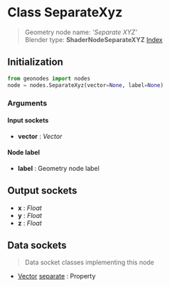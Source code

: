 
# Class SeparateXyz

> Geometry node name: _'Separate XYZ'_<br>Blender type:  **ShaderNodeSeparateXYZ**
[Index](/docs/index.md)

## Initialization


```python
from geonodes import nodes
node = nodes.SeparateXyz(vector=None, label=None)
```


### Arguments


#### Input sockets



- **vector** : _Vector_



#### Node label



- **label** : Geometry node label



## Output sockets



- **x** : _Float_
- **y** : _Float_
- **z** : _Float_



## Data sockets

> Data socket classes implementing this node


- [Vector](../sockets/Vector.md) [separate](../sockets/Vector.md#separate) : Property


